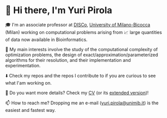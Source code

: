 # 👋 Hi there, I'm Yuri Pirola

🎓 I'm an associate professor at [DISCo](https://www.disco.unimib.it/), [University of Milano-Bicocca](https://www.unimib.it/) (Milan) working on computational problems arising from 📈 large quantities of data now available in Bioinformatics.

🌱 My main interests involve the study of the computational complexity of optimization problems, the design of exact/approximation/parameterized algorithms for their resolution, and their implementation and experimentation.

⬇️ Check my repos and the repos I contribute to if you are curious to see what I'am working on.

🔎 Do you want more details? Check my [CV](https://github.com/yp/yp/raw/master/pirola-yuri-cv.pdf) (or its [extended version](https://github.com/yp/yp/raw/master/pirola-yuri-cv-it.pdf))!

📫 How to reach me? Dropping me an e-mail (yuri.pirola@unimib.it) is the easiest and fastest way.
